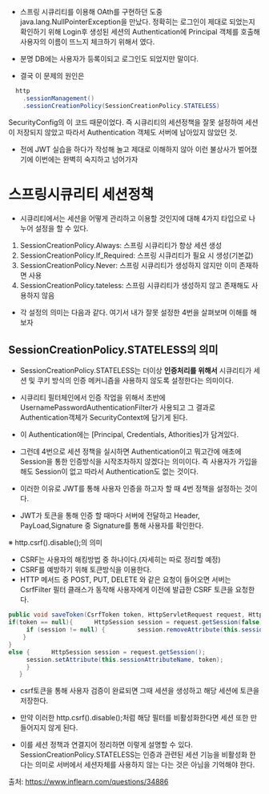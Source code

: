 
- 스프링 시큐리티를 이용해 OAth를 구현하던 도중  java.lang.NullPointerException을 만났다. 정확히는 로그인이 제대로 되었는지 확인하기 위해 Login후 생성된 세션의 Authentication에 Principal 객체를 호출해 사용자의 이름이 뜨느지 체크하기 위해서 였다.
- 분명 DB에는 사용자가 등록이되고 로그인도 되었지만 말이다.

- 결국 이 문제의 원인은
```java
  http
    .sessionManagement()
    .sessionCreationPolicy(SessionCreationPolicy.STATELESS)
```
 SecurityConfig의 이 코드 때문이었다. 즉 시큐리티의 세션정책을 잘못 설정하여 세션이 저장되지 않았고 따라서 Authentication 객체도 서버에 남아있지 않았던 것.
- 전에 JWT 실습을 하다가 작성해 놀고 제대로 이해하지 않아 이런 불상사가 벌어졌기에 이번에는 완벽히 숙지하고 넘어가자

# 스프링시큐리티 세션정책
  - 시큐리티에서는 세션을 어떻게 관리하고 이용할 것인지에 대해 4가지 타입으로 나누어 설정을 할 수 있다.

  1. SessionCreationPolicy.Always: 스프링 시큐리티가 항상 세션 생성
  2. SessionCreationPolicy.If_Required: 스프링 시큐리티가 필요 시 생성(기본값)
  3. SessionCreationPolicy.Never: 스프링 시큐리티가 생성하지 않지만 이미 존재하면 사용
  4. SessionCreationPolicy.tateless: 스프링 시큐리티가 생성하지 않고 존재해도 사용하지 않음
  - 각 설정의 의미는 다음과 같다. 여기서 내가 잘못 설정한 4번을 살펴보며 이해를 해보자

## SessionCreationPolicy.STATELESS의 의미
 - SessionCreationPolicy.STATELESS는 더이상 **인증처리를 위해서** 시큐리티가 세션 및 쿠키 방식의 인증 메커니즘을 사용하지 않도록 설정한다는 의미이다.
 - 시큐리티 필터체인에서 인증 작업을 위해서 초반에 UsernamePasswordAuthenticationFilter가 사용되고 그 결과로 Authentication객체가 SecurityContext에 담기게 된다.
 - 이 Authentication에는 [Principal, Credentials, Athorities]가 담겨있다.

 - 그런데 4번으로 세션 정책을 실시하면 Authentication이고 뭐고간에 애초에 Session을 통한 인증방식을 시작조차하지 않겠다는 의미이다. 즉 사용자가 가입을 해도 Session이 없고 따라서 Authentication도 없는 것이다.
 - 이러한 이유로 JWT를 통해 사용자 인증을 하고자 할 때 4번 정책을 설정하는 것이다.
 - JWT가 토큰을 통해 인증 할 때마다 서버에 전달하고 Header, PayLoad,Signature 중 Signature를 통해 사용자를 확인한다.


※ http.csrf().disable();의 의미
  - CSRF는 사용자의 해킹방법 중 하나이다.(자세히는 따로 정리할 예정)
  - CSRF를 예방하기 위해 토큰방식을 이용한다.
  - HTTP 메서드 중 POST, PUT, DELETE 와 같은 요청이 들어오면 서버는 CsrfFilter 필터 클래스가 동작해 사용자에게 이전에 발급한 CSRF 토큰을 요청한다.
  ```java
public void saveToken(CsrfToken token, HttpServletRequest request, HttpServletResponse response) {
  if(token == null){      HttpSession session = request.getSession(false);   
       if (session != null) {         session.removeAttribute(this.sessionAttributeName);      
      }   
}   
  else {      HttpSession session = request.getSession();
       session.setAttribute(this.sessionAttributeName, token);   
       }
     }
  ```
  - csrf토큰을 통해 사용자 검증이 완료되면 그때 세션을 생성하고 해당 세션에 토큰을 저장한다.
  - 만약 이러한 http.csrf().disable();처럼 해당 필터를 비활성화한다면 세션 또한 만들어지지 않게 된다.

  - 이를 세션 정책과 연결지어 정리하면 이렇게 설명할 수 있다.  SessionCreationPolicy.STATELESS는 인증과 관련된 세션 기능을 비활성화 한다는 의미로 서버에서 세션자체를 사용하지 않는 다는 것은 아님을 기억해야 한다.

  출처: https://www.inflearn.com/questions/34886
